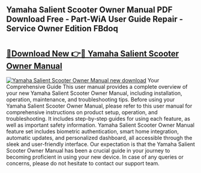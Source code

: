 ## Yamaha Salient Scooter Owner Manual PDF Download Free - Part-WiA User Guide Repair - Service Owner Edition FBdoq

# <h2><a href="http://bc65573.oget.top/?id=Yamaha+Salient+Scooter+Owner+Manual">🔗Download New 👉🔴 Yamaha Salient Scooter Owner Manual</a></h2>

[![Yamaha Salient Scooter Owner Manual new download](https://i.imgur.com/5g1atiW.png)](http://bc65573.oget.top/?id=Yamaha+Salient+Scooter+Owner+Manual)
Your Comprehensive Guide This user manual provides a complete overview of your new Yamaha Salient Scooter Owner Manual, including installation, operation, maintenance, and troubleshooting tips. Before using your Yamaha Salient Scooter Owner Manual, please refer to this user manual for comprehensive instructions on product setup, operation, and troubleshooting. It includes step-by-step guides for using each feature, as well as important safety information. Yamaha Salient Scooter Owner Manual feature set includes biometric authentication, smart home integration, automatic updates, and personalized dashboard, all accessible through the sleek and user-friendly interface. Our expectation is that the Yamaha Salient Scooter Owner Manual has been a crucial guide in your journey to becoming proficient in using your new device. In case of any queries or concerns, please do not hesitate to contact our support team.
